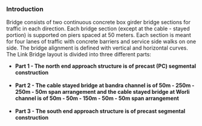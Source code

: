 ### Introduction
	
Bridge consists of two continuous concrete box girder bridge sections for traffic in each direction. Each bridge section (except at the cable - stayed portion) is supported on piers spaced at 50 meters. Each section is meant for four lanes of traffic with concrete barriers and service side walks on one side. The bridge alignment is defined with vertical and horizontal curves. The Link Bridge layout is divided into three different parts:

<ul style="font-size:14px;">
            	<li><strong>Part 1 - The north end approach structure is of precast (PC) segmental construction</strong></li><br>
            	<li><strong>Part 2 - The cable stayed bridge at bandra channel is of 50m - 250m - 250m - 50m span arrangement and the cable stayed bridge at Worli channel is of 50m - 50m - 150m - 50m - 50m span arrangement</strong></li><br>
            	<li><strong>Part 3 - The south end approach structure is of precast segmental construction</strong></li>
            </ul>
